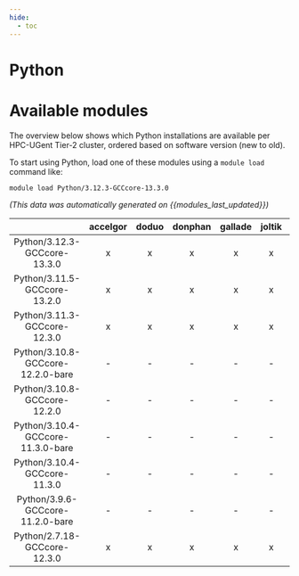 ```yaml
---
hide:
  - toc
---
```


Python
======

# Available modules


The overview below shows which Python installations are available per HPC-UGent Tier-2 cluster, ordered based on software version (new to old).

To start using Python, load one of these modules using a `module load` command like:

```shell
module load Python/3.12.3-GCCcore-13.3.0
```

*(This data was automatically generated on {{modules_last_updated}})*  

| |accelgor|doduo|donphan|gallade|joltik|shinx|
| :---: | :---: | :---: | :---: | :---: | :---: | :---: |
|Python/3.12.3-GCCcore-13.3.0|x|x|x|x|x|x|
|Python/3.11.5-GCCcore-13.2.0|x|x|x|x|x|x|
|Python/3.11.3-GCCcore-12.3.0|x|x|x|x|x|x|
|Python/3.10.8-GCCcore-12.2.0-bare|-|-|-|-|-|x|
|Python/3.10.8-GCCcore-12.2.0|-|-|-|-|-|x|
|Python/3.10.4-GCCcore-11.3.0-bare|-|-|-|-|-|x|
|Python/3.10.4-GCCcore-11.3.0|-|-|-|-|-|x|
|Python/3.9.6-GCCcore-11.2.0-bare|-|-|-|-|-|x|
|Python/2.7.18-GCCcore-12.3.0|x|x|x|x|x|x|
